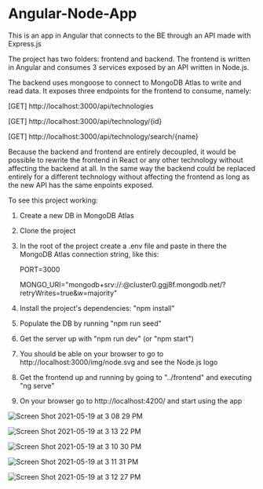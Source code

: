 # Angular-Node-App

This is an app in Angular that connects to the BE through an API made with Express.js

The project has two folders: frontend and backend. The frontend is written in Angular and consumes 3 services exposed by an API written in Node.js.

The backend uses mongoose to connect to MongoDB Atlas to write and read data. It exposes three endpoints for the frontend to consume, namely:

[GET] http://localhost:3000/api/technologies

[GET] http://localhost:3000/api/technology/{id}

[GET] http://localhost:3000/api/technology/search/{name}

Because the backend and frontend are entirely decoupled, it would be possible to rewrite the frontend in React or any other technology without affecting the backend at all. In the same way the backend could be replaced entirely for a different technology without affecting the frontend as long as the new API has the same enpoints exposed.

To see this project working:

1) Create a new DB in MongoDB Atlas
2) Clone the project
3) In the root of the project create a .env file and paste in there the MongoDB Atlas connection string, like this:

   PORT=3000
   
   MONGO_URI="mongodb+srv://<userName>:<password>@cluster0.ggj8f.mongodb.net/<databaseName>?retryWrites=true&w=majority"
   
5) Install the project's dependencies: "npm install"
6) Populate the DB by running "npm run seed"
7) Get the server up with "npm run dev" (or "npm start")
8) You should be able on your browser to go to http://localhost:3000/img/node.svg and see the Node.js logo
9) Get the frontend up and running by going to "../frontend" and executing "ng serve"
10) On your browser go to http://localhost:4200/ and start using the app

   ![Screen Shot 2021-05-19 at 3 08 29 PM](https://user-images.githubusercontent.com/14207804/118878283-00fb6980-b8b5-11eb-8f52-2fb80459f4d7.png)

   ![Screen Shot 2021-05-19 at 3 13 22 PM](https://user-images.githubusercontent.com/14207804/118878402-21c3bf00-b8b5-11eb-9b56-ce17a543327e.png)

   ![Screen Shot 2021-05-19 at 3 10 30 PM](https://user-images.githubusercontent.com/14207804/118878453-31430800-b8b5-11eb-9a7b-1f5cbcc7970a.png)

   ![Screen Shot 2021-05-19 at 3 11 31 PM](https://user-images.githubusercontent.com/14207804/118878524-44ee6e80-b8b5-11eb-9239-7be78e4238b5.png)
   
   ![Screen Shot 2021-05-19 at 3 12 27 PM](https://user-images.githubusercontent.com/14207804/118878559-4ddf4000-b8b5-11eb-85ea-ac32260874e6.png)
